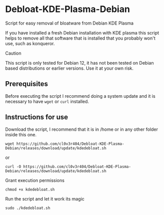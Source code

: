 # Debloat-KDE-Plasma-Debian
Script for easy removal of bloatware from Debian KDE Plasma

If you have installed a fresh Debian installation with KDE plasma this script helps to remove all that software that is installed that you probably won't use, such as konqueror.
> [!CAUTION]
>  This script is only tested for Debian 12, it has not been tested on Debian based distributions or earlier versions. Use it at your own risk.

## Prerequisites
Before executing the script I recommend doing a system update and it is necessary to have `wget` or `curl` installed.

## Instructions for use
Download the script, I recommend that it is in /home or in any other folder inside this one. 
```
wget https://github.com/cl0v3r404/Debloat-KDE-Plasma-Debian/releases/download/update/kdedebloat.sh
```
or
```
curl -O https://github.com/cl0v3r404/Debloat-KDE-Plasma-Debian/releases/download/update/kdedebloat.sh
```

Grant execution permissions
```
chmod +x kdedebloat.sh
```

Run the script and let it work its magic
```
sudo ./kdedebloat.sh
```

